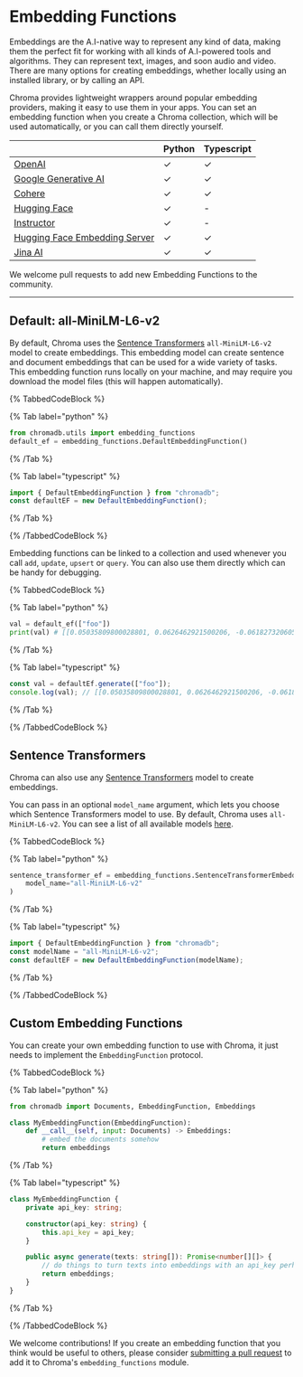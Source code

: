 # Embedding Functions

Embeddings are the A.I-native way to represent any kind of data, making them the perfect fit for working with all kinds of A.I-powered tools and algorithms. They can represent text, images, and soon audio and video. There are many options for creating embeddings, whether locally using an installed library, or by calling an API.

Chroma provides lightweight wrappers around popular embedding providers, making it easy to use them in your apps. You can set an embedding function when you create a Chroma collection, which will be used automatically, or you can call them directly yourself.

|                                                                                          | Python | Typescript |
|------------------------------------------------------------------------------------------|--------|------------|
| [OpenAI](../../integrations/embedding-models/openai)                                     | ✓      | ✓          |
| [Google Generative AI](../../integrations/embedding-models/google-gemini)                | ✓      | ✓          |
| [Cohere](../../integrations/embedding-models/cohere)                                     | ✓      | ✓          |
| [Hugging Face](../../integrations/embedding-models/hugging-face)                         | ✓      | -          |
| [Instructor](../../integrations/embedding-models/instructor)                             | ✓      | -          |
| [Hugging Face Embedding Server](../../integrations/embedding-models/hugging-face-server) | ✓      | ✓          |
| [Jina AI](../../integrations/embedding-models/jinaai)                                    | ✓      | ✓          |

We welcome pull requests to add new Embedding Functions to the community.

***

## Default: all-MiniLM-L6-v2

By default, Chroma uses the [Sentence Transformers](https://www.sbert.net/) `all-MiniLM-L6-v2` model to create embeddings. This embedding model can create sentence and document embeddings that can be used for a wide variety of tasks. This embedding function runs locally on your machine, and may require you download the model files (this will happen automatically).

{% TabbedCodeBlock %}

{% Tab label="python" %}
```python
from chromadb.utils import embedding_functions
default_ef = embedding_functions.DefaultEmbeddingFunction()
```
{% /Tab %}

{% Tab label="typescript" %}
```typescript
import { DefaultEmbeddingFunction } from "chromadb";
const defaultEF = new DefaultEmbeddingFunction();
```
{% /Tab %}

{% /TabbedCodeBlock %}

Embedding functions can be linked to a collection and used whenever you call `add`, `update`, `upsert` or `query`. You can also use them directly which can be handy for debugging.

{% TabbedCodeBlock %}

{% Tab label="python" %}
```python
val = default_ef(["foo"])
print(val) # [[0.05035809800028801, 0.0626462921500206, -0.061827320605516434...]]
```
{% /Tab %}

{% Tab label="typescript" %}
```typescript
const val = defaultEf.generate(["foo"]);
console.log(val); // [[0.05035809800028801, 0.0626462921500206, -0.061827320605516434...]]
```
{% /Tab %}

{% /TabbedCodeBlock %}

## Sentence Transformers

Chroma can also use any [Sentence Transformers](https://www.sbert.net/) model to create embeddings.

You can pass in an optional `model_name` argument, which lets you choose which Sentence Transformers model to use. By default, Chroma uses `all-MiniLM-L6-v2`. You can see a list of all available models [here](https://www.sbert.net/docs/pretrained_models.html).

{% TabbedCodeBlock %}

{% Tab label="python" %}
```python
sentence_transformer_ef = embedding_functions.SentenceTransformerEmbeddingFunction(
    model_name="all-MiniLM-L6-v2"
)
```
{% /Tab %}

{% Tab label="typescript" %}
```typescript
import { DefaultEmbeddingFunction } from "chromadb";
const modelName = "all-MiniLM-L6-v2";
const defaultEF = new DefaultEmbeddingFunction(modelName);
```
{% /Tab %}

{% /TabbedCodeBlock %}

## Custom Embedding Functions

You can create your own embedding function to use with Chroma, it just needs to implement the `EmbeddingFunction` protocol.

{% TabbedCodeBlock %}

{% Tab label="python" %}
```python
from chromadb import Documents, EmbeddingFunction, Embeddings

class MyEmbeddingFunction(EmbeddingFunction):
    def __call__(self, input: Documents) -> Embeddings:
        # embed the documents somehow
        return embeddings
```
{% /Tab %}

{% Tab label="typescript" %}
```typescript
class MyEmbeddingFunction {
    private api_key: string;

    constructor(api_key: string) {
        this.api_key = api_key;
    }

    public async generate(texts: string[]): Promise<number[][]> {
        // do things to turn texts into embeddings with an api_key perhaps
        return embeddings;
    }
}
```
{% /Tab %}

{% /TabbedCodeBlock %}

We welcome contributions! If you create an embedding function that you think would be useful to others, please consider [submitting a pull request](https://github.com/chroma-core/chroma) to add it to Chroma's `embedding_functions` module.
